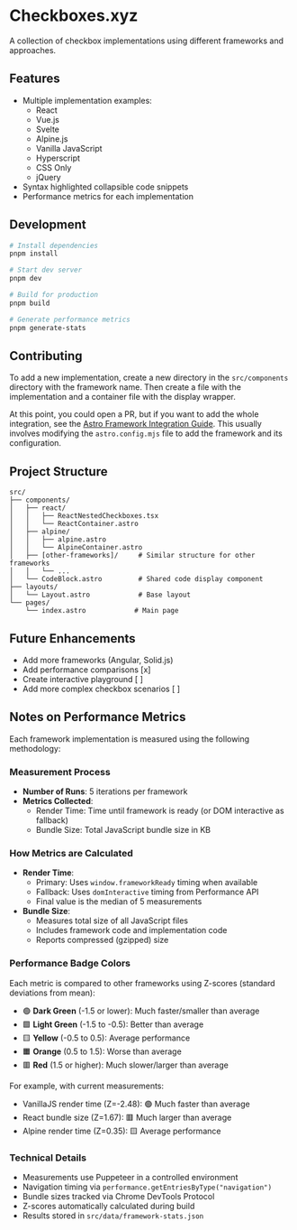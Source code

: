 # Checkboxes.xyz

A collection of checkbox implementations using different frameworks and approaches.


## Features

- Multiple implementation examples:
  - React
  - Vue.js
  - Svelte
  - Alpine.js
  - Vanilla JavaScript
  - Hyperscript
  - CSS Only
  - jQuery
- Syntax highlighted collapsible code snippets
- Performance metrics for each implementation
## Development

```bash
# Install dependencies
pnpm install

# Start dev server
pnpm dev

# Build for production
pnpm build

# Generate performance metrics
pnpm generate-stats
```

## Contributing

To add a new implementation, create a new directory in the `src/components` directory with the framework name. Then create a file with the implementation and a container file with the display wrapper.

At this point, you could open a PR, but if you want to add the whole integration, see the [Astro Framework Integration Guide](https://docs.astro.build/en/guides/integrations/). This usually involves modifying the `astro.config.mjs` file to add the framework and its configuration.

## Project Structure

```
src/
├── components/
│   ├── react/
│   │   ├── ReactNestedCheckboxes.tsx
│   │   └── ReactContainer.astro
│   ├── alpine/
│   │   ├── alpine.astro
│   │   └── AlpineContainer.astro
│   ├── [other-frameworks]/     # Similar structure for other frameworks
│   │   └── ...
│   └── CodeBlock.astro         # Shared code display component
├── layouts/
│   └── Layout.astro            # Base layout
└── pages/
    └── index.astro            # Main page
```

## Future Enhancements

- Add more frameworks (Angular, Solid.js)
- Add performance comparisons [x]
- Create interactive playground [ ]
- Add more complex checkbox scenarios [ ]

## Notes on Performance Metrics

Each framework implementation is measured using the following methodology:

### Measurement Process
- **Number of Runs**: 5 iterations per framework
- **Metrics Collected**:
  - Render Time: Time until framework is ready (or DOM interactive as fallback)
  - Bundle Size: Total JavaScript bundle size in KB

### How Metrics are Calculated
- **Render Time**: 
  - Primary: Uses `window.frameworkReady` timing when available
  - Fallback: Uses `domInteractive` timing from Performance API
  - Final value is the median of 5 measurements
- **Bundle Size**: 
  - Measures total size of all JavaScript files
  - Includes framework code and implementation code
  - Reports compressed (gzipped) size

### Performance Badge Colors
Each metric is compared to other frameworks using Z-scores (standard deviations from mean):
- 🟢 **Dark Green** (-1.5 or lower): Much faster/smaller than average
- 🟩 **Light Green** (-1.5 to -0.5): Better than average
- 🟨 **Yellow** (-0.5 to 0.5): Average performance
- 🟧 **Orange** (0.5 to 1.5): Worse than average
- 🟥 **Red** (1.5 or higher): Much slower/larger than average

For example, with current measurements:
- VanillaJS render time (Z=-2.48): 🟢 Much faster than average
- React bundle size (Z=1.67): 🟥 Much larger than average
- Alpine render time (Z=0.35): 🟨 Average performance

### Technical Details
- Measurements use Puppeteer in a controlled environment
- Navigation timing via `performance.getEntriesByType("navigation")`
- Bundle sizes tracked via Chrome DevTools Protocol
- Z-scores automatically calculated during build
- Results stored in `src/data/framework-stats.json`


